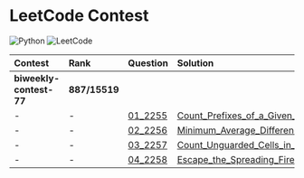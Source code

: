 # LeetCode Contest

![Python](https://img.shields.io/badge/python-3670A0?style=for-the-badge&logo=python&logoColor=ffdd54)
![LeetCode](https://img.shields.io/badge/LeetCode-000000?style=for-the-badge&logo=LeetCode&logoColor=#d16c06)

| Contest                    | Rank           | Question                                                                                                | Solution                                                                                                  | Difficulty                               | Passed                                   |
|:---------------------------|:---------------|:--------------------------------------------------------------------------------------------------------|:----------------------------------------------------------------------------------------------------------|:-----------------------------------------|:-----------------------------------------|
| **biweekly-contest-77**    | **887/15519**  | 
| -                          | -              | [01_2255](https://leetcode.com/contest/biweekly-contest-77/problems/count-prefixes-of-a-given-string/)  | [Count_Prefixes_of_a_Given_String.py.py](biweekly-contest-77/01_2255_Count_Prefixes_of_a_Given_String.py) | <span style="color:green">Easy</span>    | <span style="color:green">Passed</span>  |
| -                          | -              | [02_2256](https://leetcode.com/contest/biweekly-contest-77/problems/minimum-average-difference/)        | [Minimum_Average_Difference.py](biweekly-contest-77/02_2256_Minimum_Average_Difference.py)                | <span style="color:orange">Medium</span> | <span style="color:green">Passed</span>  |
| -                          | -              | [03_2257](https://leetcode.com/contest/biweekly-contest-77/problems/count-unguarded-cells-in-the-grid/) | [Count_Unguarded_Cells_in_the_Grid.py](biweekly-contest-77/03_2257_Count_Unguarded_Cells_in_the_Grid.py)  | <span style="color:orange">Medium</span> | <span style="color:green">Passed</span>  |
| -                          | -              | [04_2258](https://leetcode.com/contest/biweekly-contest-77/problems/escape-the-spreading-fire/)         | [Escape_the_Spreading_Fire.py](biweekly-contest-77/04_2258_Escape_the_Spreading_Fire.py)                  | <span style="color:red">Hard</span>      | <span style="color:orange">Timeout</span> |
